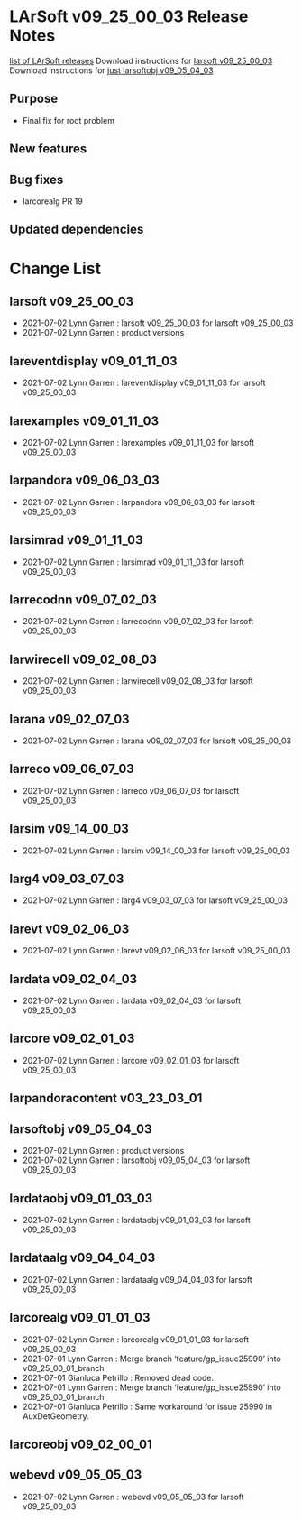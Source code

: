 LArSoft v09_25_00_03 Release Notes
=============================================================================

[list of LArSoft releases](LArSoft_release_list)
Download instructions for [larsoft v09_25_00_03](http://scisoft.fnal.gov/scisoft/bundles/larsoft/v09_25_00_03/larsoft-v09_25_00_03.html)
Download instructions for [just larsoftobj v09_05_04_03](http://scisoft.fnal.gov/scisoft/bundles/larsoftobj/v09_05_04_03/larsoftobj-v09_05_04_03.html)

Purpose
--------------------

-   Final fix for root problem

New features
------------------------------

Bug fixes
------------------------

-   larcorealg PR 19

Updated dependencies
----------------------------------------------

Change List
============================

larsoft v09_25_00_03
-------------------------------------------------

-   2021-07-02 Lynn Garren : larsoft v09_25_00_03 for larsoft v09_25_00_03
-   2021-07-02 Lynn Garren : product versions

lareventdisplay v09_01_11_03
-----------------------------------------------------------------

-   2021-07-02 Lynn Garren : lareventdisplay v09_01_11_03 for larsoft v09_25_00_03

larexamples v09_01_11_03
---------------------------------------------------------

-   2021-07-02 Lynn Garren : larexamples v09_01_11_03 for larsoft v09_25_00_03

larpandora v09_06_03_03
-------------------------------------------------------

-   2021-07-02 Lynn Garren : larpandora v09_06_03_03 for larsoft v09_25_00_03

larsimrad v09_01_11_03
-----------------------------------------------------

-   2021-07-02 Lynn Garren : larsimrad v09_01_11_03 for larsoft v09_25_00_03

larrecodnn v09_07_02_03
-------------------------------------------------------

-   2021-07-02 Lynn Garren : larrecodnn v09_07_02_03 for larsoft v09_25_00_03

larwirecell v09_02_08_03
---------------------------------------------------------

-   2021-07-02 Lynn Garren : larwirecell v09_02_08_03 for larsoft v09_25_00_03

larana v09_02_07_03
-----------------------------------------------

-   2021-07-02 Lynn Garren : larana v09_02_07_03 for larsoft v09_25_00_03

larreco v09_06_07_03
-------------------------------------------------

-   2021-07-02 Lynn Garren : larreco v09_06_07_03 for larsoft v09_25_00_03

larsim v09_14_00_03
-----------------------------------------------

-   2021-07-02 Lynn Garren : larsim v09_14_00_03 for larsoft v09_25_00_03

larg4 v09_03_07_03
---------------------------------------------

-   2021-07-02 Lynn Garren : larg4 v09_03_07_03 for larsoft v09_25_00_03

larevt v09_02_06_03
-----------------------------------------------

-   2021-07-02 Lynn Garren : larevt v09_02_06_03 for larsoft v09_25_00_03

lardata v09_02_04_03
-------------------------------------------------

-   2021-07-02 Lynn Garren : lardata v09_02_04_03 for larsoft v09_25_00_03

larcore v09_02_01_03
-------------------------------------------------

-   2021-07-02 Lynn Garren : larcore v09_02_01_03 for larsoft v09_25_00_03

larpandoracontent v03_23_03_01
---------------------------------------------------------------------

larsoftobj v09_05_04_03
-------------------------------------------------------

-   2021-07-02 Lynn Garren : product versions
-   2021-07-02 Lynn Garren : larsoftobj v09_05_04_03 for larsoft v09_25_00_03

lardataobj v09_01_03_03
-------------------------------------------------------

-   2021-07-02 Lynn Garren : lardataobj v09_01_03_03 for larsoft v09_25_00_03

lardataalg v09_04_04_03
-------------------------------------------------------

-   2021-07-02 Lynn Garren : lardataalg v09_04_04_03 for larsoft v09_25_00_03

larcorealg v09_01_01_03
-------------------------------------------------------

-   2021-07-02 Lynn Garren : larcorealg v09_01_01_03 for larsoft v09_25_00_03
-   2021-07-01 Lynn Garren : Merge branch ‘feature/gp_issue25990’ into v09_25_00_01_branch
-   2021-07-01 Gianluca Petrillo : Removed dead code.
-   2021-07-01 Lynn Garren : Merge branch ‘feature/gp_issue25990’ into v09_25_00_01_branch
-   2021-07-01 Gianluca Petrillo : Same workaround for issue 25990 in AuxDetGeometry.

larcoreobj v09_02_00_01
-------------------------------------------------------

webevd v09_05_05_03
-----------------------------------------------

-   2021-07-02 Lynn Garren : webevd v09_05_05_03 for larsoft v09_25_00_03
